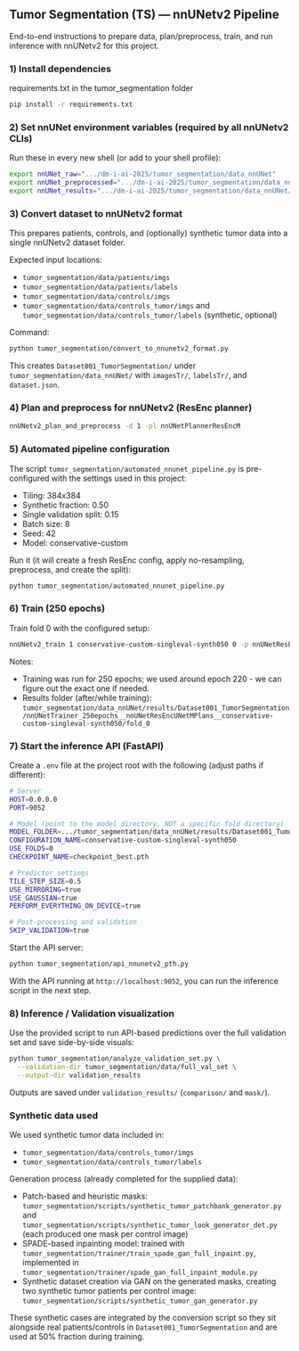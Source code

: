 ## Tumor Segmentation (TS) — nnUNetv2 Pipeline

End-to-end instructions to prepare data, plan/preprocess, train, and run inference with nnUNetv2 for this project.

### 1) Install dependencies

requirements.txt in the tumor_segmentation folder

```bash
pip install -r requirements.txt
```

### 2) Set nnUNet environment variables (required by all nnUNetv2 CLIs)

Run these in every new shell (or add to your shell profile):

```bash
export nnUNet_raw=".../dm-i-ai-2025/tumor_segmentation/data_nnUNet"
export nnUNet_preprocessed=".../dm-i-ai-2025/tumor_segmentation/data_nnUNet/preprocessed"
export nnUNet_results=".../dm-i-ai-2025/tumor_segmentation/data_nnUNet/results"
```

### 3) Convert dataset to nnUNetv2 format

This prepares patients, controls, and (optionally) synthetic tumor data into a single nnUNetv2 dataset folder.

Expected input locations:
- `tumor_segmentation/data/patients/imgs`
- `tumor_segmentation/data/patients/labels`
- `tumor_segmentation/data/controls/imgs`
- `tumor_segmentation/data/controls_tumor/imgs` and `tumor_segmentation/data/controls_tumor/labels` (synthetic, optional)

Command:
```bash
python tumor_segmentation/convert_to_nnunetv2_format.py
```

This creates `Dataset001_TumorSegmentation/` under `tumor_segmentation/data_nnUNet/` with `imagesTr/`, `labelsTr/`, and `dataset.json`.

### 4) Plan and preprocess for nnUNetv2 (ResEnc planner)

```bash
nnUNetv2_plan_and_preprocess -d 1 -pl nnUNetPlannerResEncM
```

### 5) Automated pipeline configuration

The script `tumor_segmentation/automated_nnunet_pipeline.py` is pre-configured with the settings used in this project:
- Tiling: 384x384
- Synthetic fraction: 0.50
- Single validation split: 0.15
- Batch size: 8
- Seed: 42
- Model: conservative-custom

Run it (it will create a fresh ResEnc config, apply no-resampling, preprocess, and create the split):
```bash
python tumor_segmentation/automated_nnunet_pipeline.py
```

### 6) Train (250 epochs)

Train fold 0 with the configured setup:
```bash
nnUNetv2_train 1 conservative-custom-singleval-synth050 0 -p nnUNetResEncUNetMPlans -tr nnUNetTrainer_250epochs --npz
```

Notes:
- Training was run for 250 epochs; we used around epoch 220 - we can figure out the exact one if needed.
- Results folder (after/while training):
  `tumor_segmentation/data_nnUNet/results/Dataset001_TumorSegmentation/nnUNetTrainer_250epochs__nnUNetResEncUNetMPlans__conservative-custom-singleval-synth050/fold_0`

### 7) Start the inference API (FastAPI)

Create a `.env` file at the project root with the following (adjust paths if different):

```bash
# Server
HOST=0.0.0.0
PORT=9052

# Model (point to the model directory, NOT a specific fold directory)
MODEL_FOLDER=.../tumor_segmentation/data_nnUNet/results/Dataset001_TumorSegmentation/nnUNetTrainer_250epochs__nnUNetResEncUNetMPlans__conservative-custom-singleval-synth050
CONFIGURATION_NAME=conservative-custom-singleval-synth050
USE_FOLDS=0
CHECKPOINT_NAME=checkpoint_best.pth

# Predictor settings
TILE_STEP_SIZE=0.5
USE_MIRRORING=true
USE_GAUSSIAN=true
PERFORM_EVERYTHING_ON_DEVICE=true

# Post-processing and validation
SKIP_VALIDATION=true
```

Start the API server:
```bash
python tumor_segmentation/api_nnunetv2_pth.py
```

With the API running at `http://localhost:9052`, you can run the inference script in the next step.

### 8) Inference / Validation visualization

Use the provided script to run API-based predictions over the full validation set and save side-by-side visuals:
```bash
python tumor_segmentation/analyze_validation_set.py \
  --validation-dir tumor_segmentation/data/full_val_set \
  --output-dir validation_results
```

Outputs are saved under `validation_results/` (`comparison/` and `mask/`).

### Synthetic data used

We used synthetic tumor data included in:
- `tumor_segmentation/data/controls_tumor/imgs`
- `tumor_segmentation/data/controls_tumor/labels`

Generation process (already completed for the supplied data):
- Patch-based and heuristic masks: `tumor_segmentation/scripts/synthetic_tumor_patchbank_generator.py` and `tumor_segmentation/scripts/synthetic_tumor_look_generator_det.py` (each produced one mask per control image)
- SPADE-based inpainting model: trained with `tumor_segmentation/trainer/train_spade_gan_full_inpaint.py`, implemented in `tumor_segmentation/trainer/spade_gan_full_inpaint_module.py`
- Synthetic dataset creation via GAN on the generated masks, creating two synthetic tumor patients per control image: `tumor_segmentation/scripts/synthetic_tumor_gan_generator.py`

These synthetic cases are integrated by the conversion script so they sit alongside real patients/controls in `Dataset001_TumorSegmentation` and are used at 50% fraction during training.

